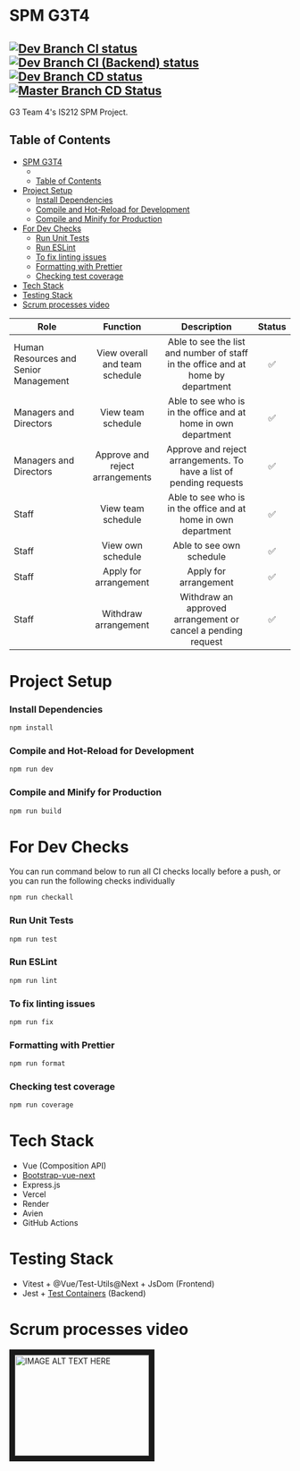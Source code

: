 # SPM G3T4

[![Dev Branch CI status](https://github.com/rhythmlover/SPM/actions/workflows/ci.yml/badge.svg?branch=dev)](https://github.com/rhythmlover/SPM/actions/workflows/ci.yml)
[![Dev Branch CI (Backend) status](https://github.com/rhythmlover/SPM/actions/workflows/ci_backend.yml/badge.svg?branch=dev)](https://github.com/rhythmlover/SPM/actions/workflows/ci_backend.yml)
[![Dev Branch CD status](https://github.com/rhythmlover/SPM/actions/workflows/cd_preview.yml/badge.svg)](https://github.com/rhythmlover/SPM/actions/workflows/cd_preview.yml)
[![Master Branch CD Status](https://github.com/rhythmlover/SPM/actions/workflows/cd_prod.yml/badge.svg)](https://github.com/rhythmlover/SPM/actions/workflows/cd_prod.yml)
--
G3 Team 4's IS212 SPM Project.

## Table of Contents

- [SPM G3T4](#spm-g3t4)
  - [](#)
  - [Table of Contents](#table-of-contents)
- [Project Setup](#project-setup)
  - [Install Dependencies](#install-dependencies)
  - [Compile and Hot-Reload for Development](#compile-and-hot-reload-for-development)
  - [Compile and Minify for Production](#compile-and-minify-for-production)
- [For Dev Checks](#for-dev-checks)
  - [Run Unit Tests](#run-unit-tests)
  - [Run ESLint](#run-eslint)
  - [To fix linting issues](#to-fix-linting-issues)
  - [Formatting with Prettier](#formatting-with-prettier)
  - [Checking test coverage](#checking-test-coverage)
- [Tech Stack](#tech-stack)
- [Testing Stack](#testing-stack)
- [Scrum processes video](#scrum-processes-video)

| Role                                  |            Function             |                                   Description                                    |       Status       |
| ------------------------------------- | :-----------------------------: | :------------------------------------------------------------------------------: | :----------------: |
| Human Resources and Senior Management | View overall and team schedule  | Able to see the list and number of staff in the office and at home by department | :white_check_mark: |
| Managers and Directors                |       View team schedule        |          Able to see who is in the office and at home in own department          | :white_check_mark: |
| Managers and Directors                | Approve and reject arrangements |       Approve and reject arrangements. To have a list of pending requests        | :white_check_mark: |
| Staff                                 |       View team schedule        |          Able to see who is in the office and at home in own department          | :white_check_mark: |
| Staff                                 |        View own schedule        |                             Able to see own schedule                             | :white_check_mark: |
| Staff                                 |      Apply for arrangement      |                              Apply for arrangement                               | :white_check_mark: |
| Staff                                 |      Withdraw arrangement       |           Withdraw an approved arrangement or cancel a pending request           | :white_check_mark: |

# Project Setup

### Install Dependencies

```sh
npm install
```

### Compile and Hot-Reload for Development

```sh
npm run dev
```

### Compile and Minify for Production

```sh
npm run build
```

# For Dev Checks

You can run command below to run all CI checks locally before a push, or you can run the following checks individually

```sh
npm run checkall
```

### Run Unit Tests

```sh
npm run test
```

### Run ESLint

```sh
npm run lint
```

### To fix linting issues

```sh
npm run fix
```

### Formatting with Prettier

```sh
npm run format
```

### Checking test coverage

```sh
npm run coverage
```

# Tech Stack

- Vue (Composition API)
- [Bootstrap-vue-next](https://bootstrap-vue-next.github.io/bootstrap-vue-next/)
- Express.js
- Vercel
- Render
- Avien
- GitHub Actions

# Testing Stack

- Vitest + @Vue/Test-Utils@Next + JsDom (Frontend)
- Jest + [Test Containers](https://testcontainers.com/) (Backend)

# Scrum processes video

<a href="http://www.youtube.com/watch?feature=player_embedded&v=DTk_VyDDwBc
" target="_blank"><img src="http://img.youtube.com/vi/DTk_VyDDwBc/0.jpg" 
alt="IMAGE ALT TEXT HERE" width="240" height="180" border="10" /></a>
